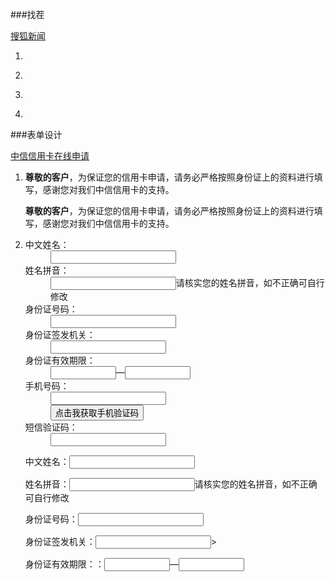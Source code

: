 ###找茬

[搜狐新闻](http://news.sohu.com/20161207/n475233676.shtml)

1. <div id="nav" class="area"></div>

<nav></nav>


2. <div class="content-wrapper grid-675"></div>

<article></article>


3. <div class="rightar-apper grid-300></div>

<aside></aside>

4. <div class="content-footer"></div>

<footer></footer>

###表单设计

[中信信用卡在线申请](https://creditcard.ecitic.com/citiccard/cardishop/jsp/userInfo.jsp)

1. <div class="r_d">
        <span class="lll"></span>
        <span class="rrr"></span>
        <p>
            <strong class="orange">尊敬的客户</strong>，为保证您的信用卡申请，请务必严格按照身份证上的资料进行填写，感谢您对我们中信信用卡的支持。
        </p>
    </div>
    
    <p>
       <strong class="orange">尊敬的客户</strong>，为保证您的信用卡申请，请务必严格按照身份证上的资料进行填写，感谢您对我们中信信用卡的支持。
    </p>
    
2. <dl class="c">
    	<dt><span class="c_p_c_a">中文姓名：</span></dt>
    	<dd id="dd_name"><input type="text" id="name" class="wid_154 txt" maxlength="13" size="22"></dd>					
    	<dt><span class="c_p_c_a">姓名拼音：</span></dt>
    	<dd><input type="text" id="xmpy" class="wid_154 txt" maxlength="30" size="22">请核实您的姓名拼音，如不正确可自行修改</dd> 	
        <dt><span class="c_p_c_a">身份证号码：</span></dt>
        <dd><input type="text" name="mainCard_cetNo" id="idcard" class="wid_154 txt" maxlength="18" size="22" value="" onkeydown="enterEvent(event,init_htmlarray);"></dd>
        <dt><span>身份证签发机关：</span></dt>
        <dd><input type="text" id="depart" class="wid_190 txt" maxlength="29/"></dd>
        <dt><span>身份证有效期限：</span></dt>
        <dd><input id="limitedDate_s" type="text" size="10" onclick="Datepick(this)" readonly="readonly">—<input id="limitedDate_e" type="text" size="10" onclick="Datepick(this)" readonly="readonly"></dd>
        <dt><span class="c_p_c_a">手机号码：</span></dt>
        <dd><input type="text" name="mobilePhone" id="mobilePhone" class="wid_154 txt number" maxlength="11"></dd>
        <dt><span></span></dt>
        <dd><button class="button" title="点击我获取手机验证码" id="btn_getPhoneCode" onclick="getPhoneValidateCode()"><span id="btnValue">点击我获取手机验证码</span></button></dd>
        <dt><span class="c_p_c_a">短信验证码：</span></dt>
        <dd><input type="text" name="check_num" class="wid_154 txt" id="check_num" maxlength="6"></dd>
    </dl>
    
    <div class="form">
         <p>中文姓名：<input type="text" id="name" class="wid_154 txt" maxlength="13" size="22"></p>
         <p>姓名拼音：<input type="text" id="xmpy" class="wid_154 txt" maxlength="30" size="22">请核实您的姓名拼音，如不正确可自行修改</p>
         <p>身份证号码：<input type="text" name="mainCard_cetNo" id="idcard" class="wid_154 txt" maxlength="18" size="22" value="" ></p>
         <p>身份证签发机关：<input type="text" id="depart" class="wid_190 txt" maxlength="29/">></p>
         <p>身份证有效期限：：<input id="limitedDate_s" type="text" size="10" onclick="Datepick(this)" readonly="readonly">—<input id="limitedDate_e" type="text" size="10" readonly="readonly"></p>
    </div>
    
    

